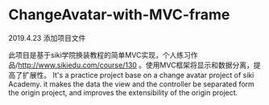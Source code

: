 # ChangeAvatar-with-MVC-frame

2019.4.23 
添加项目文件


此项目是基于siki学院换装教程的简单MVC实现，个人练习作品/http://www.sikiedu.com/course/130 。使用MVC框架将显示和数据分离，提高了扩展性。
It's a practice project base on a change avatar project of siki Academy. it makes the data  the view and the controller be separated form the origin project, and improves the extensibility of the origin project.
